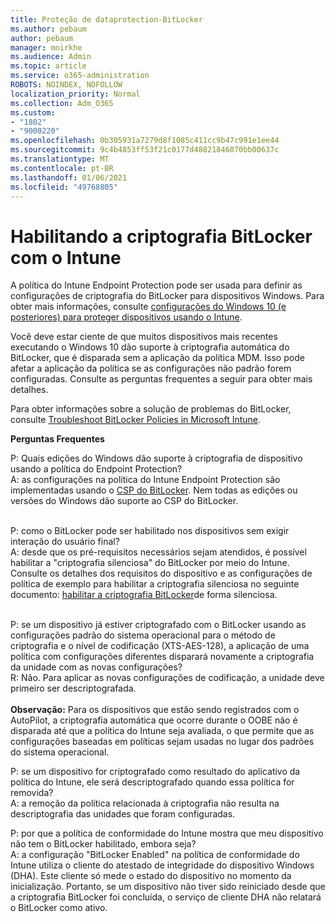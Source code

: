 ```yaml
---
title: Proteção de dataprotection-BitLocker
ms.author: pebaum
author: pebaum
manager: mnirkhe
ms.audience: Admin
ms.topic: article
ms.service: o365-administration
ROBOTS: NOINDEX, NOFOLLOW
localization_priority: Normal
ms.collection: Adm_O365
ms.custom:
- "1802"
- "9000220"
ms.openlocfilehash: 0b305931a7279d8f1085c411cc9b47c991e1ee44
ms.sourcegitcommit: 9c4b4853ff53f21c0177d48821846070bb00637c
ms.translationtype: MT
ms.contentlocale: pt-BR
ms.lasthandoff: 01/06/2021
ms.locfileid: "49768805"
---
```

# <a name="enabling-bitlocker-encryption-with-intune"></a>Habilitando a criptografia BitLocker com o Intune

 A política do Intune Endpoint Protection pode ser usada para definir as configurações de criptografia do BitLocker para dispositivos Windows. Para obter mais informações, consulte [configurações do Windows 10 (e posteriores) para proteger dispositivos usando o Intune](https://docs.microsoft.com/intune/endpoint-protection-windows-10#windows-encryption).
 
Você deve estar ciente de que muitos dispositivos mais recentes executando o Windows 10 dão suporte à criptografia automática do BitLocker, que é disparada sem a aplicação da política MDM. Isso pode afetar a aplicação da política se as configurações não padrão forem configuradas. Consulte as perguntas frequentes a seguir para obter mais detalhes.
 
Para obter informações sobre a solução de problemas do BitLocker, consulte [Troubleshoot BitLocker Policies in Microsoft Intune](https://docs.microsoft.com/intune/protect/troubleshoot-bitlocker-policies).
 
 
**Perguntas Frequentes**

P: Quais edições do Windows dão suporte à criptografia de dispositivo usando a política do Endpoint Protection?<br>
A: as configurações na política do Intune Endpoint Protection são implementadas usando o [CSP do BitLocker](https://docs.microsoft.com/windows/client-management/mdm/bitlocker-csp). Nem todas as edições ou versões do Windows dão suporte ao CSP do BitLocker. <br><br>

P: como o BitLocker pode ser habilitado nos dispositivos sem exigir interação do usuário final?<br>
A: desde que os pré-requisitos necessários sejam atendidos, é possível habilitar a "criptografia silenciosa" do BitLocker por meio do Intune. Consulte os detalhes dos requisitos do dispositivo e as configurações de política de exemplo para habilitar a criptografia silenciosa no seguinte documento: [habilitar a criptografia BitLocker](https://docs.microsoft.com/mem/intune/protect/encrypt-devices#silently-enable-bitlocker-on-devices)de forma silenciosa. <br><br>

P: se um dispositivo já estiver criptografado com o BitLocker usando as configurações padrão do sistema operacional para o método de criptografia e o nível de codificação (XTS-AES-128), a aplicação de uma política com configurações diferentes disparará novamente a criptografia da unidade com as novas configurações?<br>
R: Não. Para aplicar as novas configurações de codificação, a unidade deve primeiro ser descriptografada.<br><br>
**Observação:** Para os dispositivos que estão sendo registrados com o AutoPilot, a criptografia automática que ocorre durante o OOBE não é disparada até que a política do Intune seja avaliada, o que permite que as configurações baseadas em políticas sejam usadas no lugar dos padrões do sistema operacional.
 
P: se um dispositivo for criptografado como resultado do aplicativo da política do Intune, ele será descriptografado quando essa política for removida?<br>
A: a remoção da política relacionada à criptografia não resulta na descriptografia das unidades que foram configuradas.
 
P: por que a política de conformidade do Intune mostra que meu dispositivo não tem o BitLocker habilitado, embora seja?<br>
A: a configuração "BitLocker Enabled" na política de conformidade do Intune utiliza o cliente do atestado de integridade do dispositivo Windows (DHA). Este cliente só mede o estado do dispositivo no momento da inicialização. Portanto, se um dispositivo não tiver sido reiniciado desde que a criptografia BitLocker foi concluída, o serviço de cliente DHA não relatará o BitLocker como ativo.
 
 